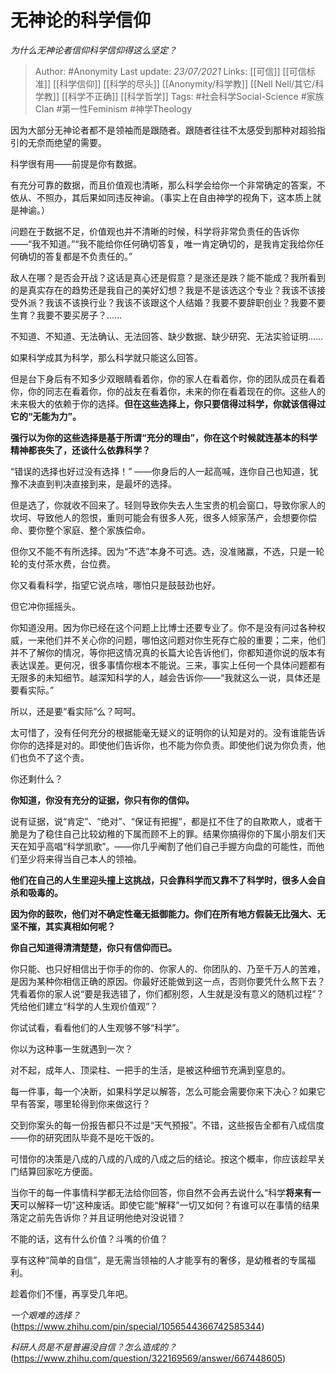 # 无神论的科学信仰
*为什么无神论者信仰科学信仰得这么坚定？*

> Author: #Anonymity
Last update: *23/07/2021* 
Links: [[可信]] [[可信标准]] [[科学信仰]] [[科学的尽头]] [[Anonymity/科学教]] [[Nell Nell/其它/科学教]] [[科学不正确]] [[科学哲学]]
Tags:  #社会科学Social-Science #家族Clan #第一性Feminism #神学Theology 



因为大部分无神论者都不是领袖而是跟随者。跟随者往往不太感受到那种对超验指引的无奈而绝望的需要。

科学很有用——前提是你有数据。

有充分可靠的数据，而且价值观也清晰，那么科学会给你一个非常确定的答案，不依从、不照办，其后果如同违反神谕。（事实上在自由神学的视角下，这本质上就是神谕。）

问题在于数据不足，价值观也并不清晰的时候，科学将非常负责任的告诉你——“我不知道。”“我不能给你任何确切答复，唯一肯定确切的，是我肯定我给你任何确切的答复都是不负责任的。”

敌人在哪？是否会开战？这话是真心还是假意？是涨还是跌？能不能成？我所看到的是真实存在的趋势还是我自己的美好幻想？我是不是该选这个专业？我该不该接受外派？我该不该换行业？我该不该跟这个人结婚？我要不要辞职创业？我要不要生育？我要不要买房子？……

不知道、不知道、无法确认、无法回答、缺少数据、缺少研究、无法实验证明……

如果科学成其为科学，那么科学就只能这么回答。

但是台下身后有不知多少双眼睛看着你，你的家人在看着你，你的团队成员在看着你，你的同志在看着你，你的战友在看着你，未来的你在看着现在的你。这些人的未来极大的依赖于你的选择。**但在这些选择上，你只要信得过科学，你就该信得过它的“无能为力”。**

**强行以为你的这些选择是基于所谓“充分的理由”，你在这个时候就连基本的科学精神都丧失了，还谈什么依靠科学？**

“错误的选择也好过没有选择！” ——你身后的人一起高喊，连你自己也知道，犹豫不决直到判决直接到来，是最坏的选择。

但是选了，你就收不回来了。轻则导致你失去人生宝贵的机会窗口，导致你家人的坎坷、导致他人的怨恨，重则可能会有很多人死，很多人倾家荡产，会想要你偿命、要你整个家庭、整个家族偿命。

  


但你又不能不有所选择。因为“不选”本身不可选。选，没准赌赢，不选，只是一轮轮的支付茶水费，台位费。

你又看看科学，指望它说点啥，哪怕只是鼓鼓劲也好。

但它冲你摇摇头。

你知道没用。因为你已经在这个问题上比博士还要专业了。你不是没有问过各种权威，一来他们并不关心你的问题，哪怕这问题对你生死存亡般的重要；二来，他们并不了解你的情况，等你把这情况真的长篇大论告诉他们，你都知道你说的版本有表达误差。更何况，很多事情你根本不能说。三来，事实上任何一个具体问题都有无限多的未知细节。越深知科学的人，越会告诉你——“我就这么一说，具体还是要看实际。”

所以，还是要“看实际”么？呵呵。

太可惜了，没有任何充分的根据能毫无疑义的证明你的认知是对的。没有谁能告诉你你的选择是对的。即使他们告诉你，也不能为你负责。即使他们说为你负责，他们也负不了这个责。

你还剩什么？

**你知道，你没有充分的证据，你只有你的信仰。**

说有证据，说“肯定”、“绝对”、“保证有把握”，都是扛不住了的自欺欺人，或者干脆是为了稳住自己比较幼稚的下属而顾不上的罪。结果你搞得你的下属小朋友们天天在知乎高唱“科学凯歌”。——你几乎阉割了他们自己手握方向盘的可能性，而他们至少将来得当自己本人的领袖。

**他们在自己的人生里迎头撞上这挑战，只会靠科学而又靠不了科学时，很多人会自杀和吸毒的。**

**因为你的鼓吹，他们对不确定性毫无抵御能力。你们在所有地方假装无比强大、无坚不摧，其实真相如何呢？**

  


**你自己知道得清清楚楚，你只有信仰而已。**

你只能、也只好相信出于你手的你的、你家人的、你团队的、乃至千万人的苦难，是因为某种你相信正确的原因。你最好还能做到这一点，否则你要凭什么熬下去？凭看着你的家人说“要是我选错了，你们都别怨，人生就是没有意义的随机过程”？凭给他们建立“科学的人生观价值观”？

你试试看，看看他们的人生观够不够“科学”。

  


你以为这种事一生就遇到一次？

对不起，成年人、顶梁柱、一把手的生活，是被这种细节充满到窒息的。

每一件事，每一个决断，如果科学足以解答，怎么可能会需要你来下决心？如果它早有答案，哪里轮得到你来做这行？

交到你案头的每一份报告都只不过是“天气预报”。不错，这些报告全都有八成信度——你的研究团队毕竟不是吃干饭的。

可惜你的决策是八成的八成的八成的八成之后的结论。按这个概率，你应该趁早关门结算回家吃方便面。

  


当你干的每一件事情科学都无法给你回答，你自然不会再去说什么“科学**将来有一天**可以解释一切”这种废话。即使它能“解释”一切又如何？有谁可以在事情的结果落定之前先告诉你？并且证明他绝对没说错？

不能的话，这有什么价值？斗嘴的价值？

享有这种“简单的自信”，是无需当领袖的人才能享有的奢侈，是幼稚者的专属福利。

  


趁着你们不懂，再享受几年吧。

*一个艰难的选择？*(https://www.zhihu.com/pin/special/1056544366742585344)  


*科研人员是不是普遍没自信？怎么造成的？*(https://www.zhihu.com/question/322169569/answer/667448605)

